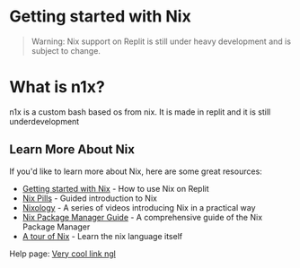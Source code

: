 # Getting started with Nix

> Warning: Nix support on Replit is still under heavy development and is subject to change.

# What is n1x?
n1x is a custom bash based os from nix. It is made in replit and it is still underdevelopment

## Learn More About Nix

If you'd like to learn more about Nix, here are some great resources:

* [Getting started with Nix](https://docs.replit.com/programming-ide/getting-started-nix) - How to use Nix on Replit
* [Nix Pills](https://nixos.org/guides/nix-pills/) - Guided introduction to Nix
* [Nixology](https://www.youtube.com/playlist?list=PLRGI9KQ3_HP_OFRG6R-p4iFgMSK1t5BHs) - A series of videos introducing Nix in a practical way
* [Nix Package Manager Guide](https://nixos.org/manual/nix/stable/) - A comprehensive guide of the Nix Package Manager
* [A tour of Nix](https://nixcloud.io/tour) - Learn the nix language itself

Help page: [Very cool link ngl](/help/index.html)
